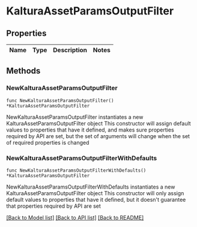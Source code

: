 # KalturaAssetParamsOutputFilter

## Properties

Name | Type | Description | Notes
------------ | ------------- | ------------- | -------------

## Methods

### NewKalturaAssetParamsOutputFilter

`func NewKalturaAssetParamsOutputFilter() *KalturaAssetParamsOutputFilter`

NewKalturaAssetParamsOutputFilter instantiates a new KalturaAssetParamsOutputFilter object
This constructor will assign default values to properties that have it defined,
and makes sure properties required by API are set, but the set of arguments
will change when the set of required properties is changed

### NewKalturaAssetParamsOutputFilterWithDefaults

`func NewKalturaAssetParamsOutputFilterWithDefaults() *KalturaAssetParamsOutputFilter`

NewKalturaAssetParamsOutputFilterWithDefaults instantiates a new KalturaAssetParamsOutputFilter object
This constructor will only assign default values to properties that have it defined,
but it doesn't guarantee that properties required by API are set


[[Back to Model list]](../README.md#documentation-for-models) [[Back to API list]](../README.md#documentation-for-api-endpoints) [[Back to README]](../README.md)


